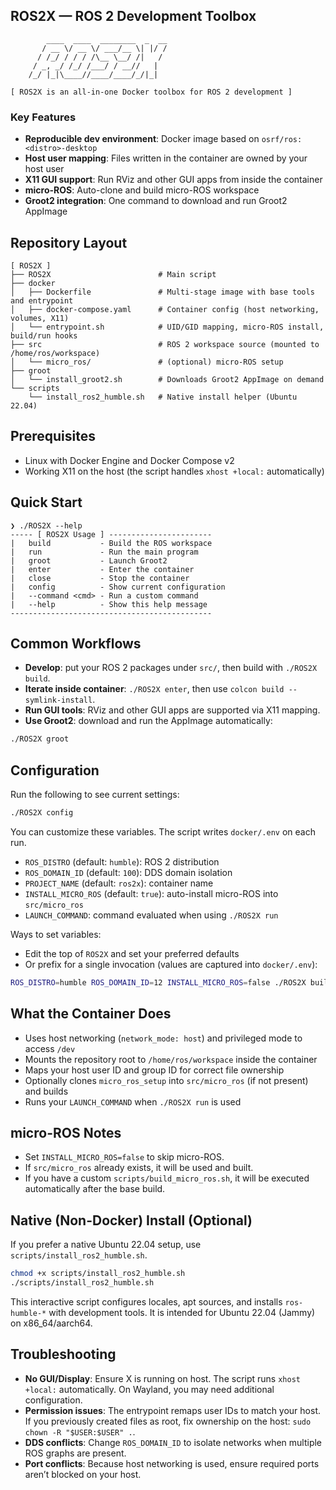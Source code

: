 ## ROS2X — ROS 2 Development Toolbox
```
        ____  ____  ________  _  __
       / __ \/ __ \/ ___/__ \| |/ /
      / /_/ / / / /\__ \__/ /|   / 
     / _, _/ /_/ /___/ / __//   |  
    /_/ |_|\____//____/____/_/|_|  
                               
[ ROS2X is an all-in-one Docker toolbox for ROS 2 development ]
```

### Key Features
- **Reproducible dev environment**: Docker image based on `osrf/ros:<distro>-desktop`
- **Host user mapping**: Files written in the container are owned by your host user
- **X11 GUI support**: Run RViz and other GUI apps from inside the container
- **micro-ROS**: Auto-clone and build micro-ROS workspace
- **Groot2 integration**: One command to download and run Groot2 AppImage

## Repository Layout
```
[ ROS2X ]
├── ROS2X                        # Main script
├── docker
│   ├── Dockerfile               # Multi-stage image with base tools and entrypoint
│   ├── docker-compose.yaml      # Container config (host networking, volumes, X11)
│   └── entrypoint.sh            # UID/GID mapping, micro-ROS install, build/run hooks
├── src                          # ROS 2 workspace source (mounted to /home/ros/workspace)
│   └── micro_ros/               # (optional) micro-ROS setup
├── groot
│   └── install_groot2.sh        # Downloads Groot2 AppImage on demand
└── scripts
    └── install_ros2_humble.sh   # Native install helper (Ubuntu 22.04)

```

## Prerequisites
- Linux with Docker Engine and Docker Compose v2
- Working X11 on the host (the script handles `xhost +local:` automatically)

## Quick Start
```
❯ ./ROS2X --help
----- [ ROS2X Usage ] -----------------------
|   build           - Build the ROS workspace
|   run             - Run the main program
|   groot           - Launch Groot2
|   enter           - Enter the container
|   close           - Stop the container
|   config          - Show current configuration
|   --command <cmd> - Run a custom command
|   --help          - Show this help message
---------------------------------------------
```

## Common Workflows
- **Develop**: put your ROS 2 packages under `src/`, then build with `./ROS2X build`.
- **Iterate inside container**: `./ROS2X enter`, then use `colcon build --symlink-install`.
- **Run GUI tools**: RViz and other GUI apps are supported via X11 mapping.
- **Use Groot2**: download and run the AppImage automatically:

```bash
./ROS2X groot
```

## Configuration
Run the following to see current settings:

```bash
./ROS2X config
```

You can customize these variables. The script writes `docker/.env` on each run.

- `ROS_DISTRO` (default: `humble`): ROS 2 distribution
- `ROS_DOMAIN_ID` (default: `100`): DDS domain isolation
- `PROJECT_NAME` (default: `ros2x`): container name
- `INSTALL_MICRO_ROS` (default: `true`): auto-install micro-ROS into `src/micro_ros`
- `LAUNCH_COMMAND`: command evaluated when using `./ROS2X run`

Ways to set variables:
- Edit the top of `ROS2X` and set your preferred defaults
- Or prefix for a single invocation (values are captured into `docker/.env`):

```bash
ROS_DISTRO=humble ROS_DOMAIN_ID=12 INSTALL_MICRO_ROS=false ./ROS2X build
```

## What the Container Does
- Uses host networking (`network_mode: host`) and privileged mode to access `/dev`
- Mounts the repository root to `/home/ros/workspace` inside the container
- Maps your host user ID and group ID for correct file ownership
- Optionally clones `micro_ros_setup` into `src/micro_ros` (if not present) and builds
- Runs your `LAUNCH_COMMAND` when `./ROS2X run` is used

## micro-ROS Notes
- Set `INSTALL_MICRO_ROS=false` to skip micro-ROS.
- If `src/micro_ros` already exists, it will be used and built.
- If you have a custom `scripts/build_micro_ros.sh`, it will be executed automatically after the base build.

## Native (Non-Docker) Install (Optional)
If you prefer a native Ubuntu 22.04 setup, use `scripts/install_ros2_humble.sh`.

```bash
chmod +x scripts/install_ros2_humble.sh
./scripts/install_ros2_humble.sh
```

This interactive script configures locales, apt sources, and installs `ros-humble-*` with development tools. It is intended for Ubuntu 22.04 (Jammy) on x86_64/aarch64.

## Troubleshooting
- **No GUI/Display**: Ensure X is running on host. The script runs `xhost +local:` automatically. On Wayland, you may need additional configuration.
- **Permission issues**: The entrypoint remaps user IDs to match your host. If you previously created files as root, fix ownership on the host: `sudo chown -R "$USER:$USER" .`.
- **DDS conflicts**: Change `ROS_DOMAIN_ID` to isolate networks when multiple ROS graphs are present.
- **Port conflicts**: Because host networking is used, ensure required ports aren’t blocked on your host.
